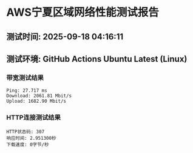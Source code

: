# AWS宁夏区域网络性能测试报告
## 测试时间: 2025-09-18 04:16:11
## 测试环境: GitHub Actions Ubuntu Latest (Linux)

### 带宽测试结果
```
Ping: 27.717 ms
Download: 2061.81 Mbit/s
Upload: 1682.90 Mbit/s
```

### HTTP连接测试结果
```
HTTP状态码: 307
响应时间: 2.951300秒
下载速度: 0字节/秒
```

